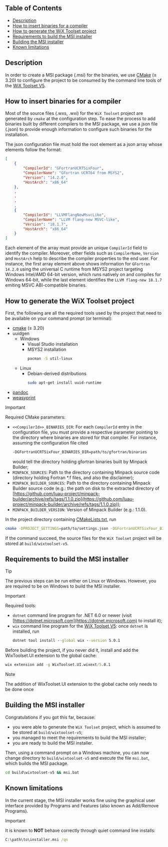 ## Table of Contents

* [Description](#description)
* [How to insert binaries for a compiler](#how-to-insert-binaries-for-a-compiler)
* [How to generate the WiX Toolset project](#how-to-generate-the-wix-toolset-project)
* [Requirements to build the MSI installer](#requirements-to-build-the-msi-installer)
* [Building the MSI installer](#building-the-msi-installer)
* [Known limitations](#known-limitations)

## Description

In order to create a MSI package (.msi) for the binaries, we use [CMake](https://cmake.org/) (&ge; 3.20) to configure the project to be consumed by the command line tools of the [WiX Toolset V5](https://wixtoolset.org/).

## How to insert binaries for a compiler

Most of the source files (.wxs, .wxi) for the ```WiX Toolset``` project are generated by ```cmake``` at the configuration step. To ease the process to add binaries built by different compilers to the MSI package, we use a json file (.json) to provide enough information to configure such binaries for the installation.

The json configuration file must hold the root element as a json array whose elements follow the format:

```json
[
    {
        "CompilerId": "GFortranUCRTSixFour",
        "CompilerName": "GFortran UCRT64 from MSYS2",
        "Version": "14.2.0",
        "HostArch": "x86_64"
    },
    .
    .
    .
    ,
    {
        "CompilerId": "LLVMFlangNewMsvcLike",
        "CompilerName": "LLVM flang-new MSVC-like",
        "Version": "18.1.7",
        "HostArch": "x86_64"
    }
]
```

Each element of the array must provide an unique ```CompilerId``` field to identify the compiler. Moreover, other fields such as ```CompilerName```, ```Version``` and ```HostArch``` help to describe the compiler properties to the end user. For instance, the first array element above shows information for ```GFortran 14.2.0``` using the universal C runtime from MSYS2 project targeting Windows Intel/AMD 64-bit version, which runs natively on and compiles for Windows 64-bit, while the last element identifies the ```LLVM flang-new 18.1.7``` emiting MSVC ABI-compatible binaries.

## How to generate the WiX Toolset project

First, the following are all the required tools used by the project that need to be available on your command prompt (or terminal):

* [cmake](https://cmake.org/) (&ge; 3.20)
* uuidgen
    * Windows
        * Visual Studio installation
        * MSYS2 installation
            ```bash
            pacman -S util-linux
            ```
    * Linux
        * Debian-derived distributions
            ```bash
            sudo apt-get install uuid-runtime
            ```
* [pandoc](https://pandoc.org)
* [weasyprint](https://weasyprint.org/)

> [!IMPORTANT]
> 
> Required CMake parameters:
> * ```<<CompilerId>>_BINARIES_DIR```: For each ```CompilerId``` entry in the configuration file, you must provide a respective parameter pointing to the directory where binaries are stored for that compiler. For instance, assuming the configuration file cited
>     ```bash
>     -DGFortranUCRTSixFour_BINARIES_DIR=path/to/gfortran/binaries
>     ```
>     would tell the directory holding gfortran binaries built by Minpack Builder;
> * ```MINPACK_SOURCES```: Path to the directory containing Minpack source code (directory holding Fortran *.f files, and also the disclaimer);
> * ```MINPACK_BUILDER_SOURCES```: Path to the directory containing Minpack Builder source code (e.g.: the path on disk to the extracted directory of [https://github.com/luau-project/minpack-builder/archive/refs/tags/1.1.0.zip](https://github.com/luau-project/minpack-builder/archive/refs/tags/1.1.0.zip));
> * ```MINPACK_BUILDER_VERSION```: Version of Minpack Builder (e.g.: 1.1.0).

In the project directory containing [CMakeLists.txt](../CMakeLists.txt), run

```bash
cmake -DPROJECT_SETTINGS=path/to/settings.json -DGFortranUCRTSixFour_BINARIES_DIR=path/to/gfortran/binaries -DLLVMFlangNewMsvcLike_BINARIES_DIR=path/to/llvm-flang-msvc-like/binaries -DMINPACK_SOURCES=path/to/minpack/source-code -DMINPACK_BUILDER_SOURCES=path/to/minpack-builder/source-code -DMINPACK_BUILDER_VERSION=1.1.0 -S . -B build
```

If the command succeed, the source files for the ```WiX Toolset``` project will be stored at ```build/wixtoolset-v5```.

## Requirements to build the MSI installer

> [!TIP]
> 
> The previous steps can be run either on Linux or Windows. However, you are required to be on Windows to build the MSI installer.

> [!IMPORTANT]
> 
> Required tools:
> * ```dotnet``` command line program for .NET 6.0 or newer (visit [https://dotnet.microsoft.com](https://dotnet.microsoft.com) to install it);
> * ```wix``` command line program for the [WiX Toolset V5](https://wixtoolset.org/): once ```dotnet``` is installed, run
>     ```cmd
>     dotnet tool install --global wix --version 5.0.1
>     ```

Before building the project, if you never did it, install and add the WixToolset.UI extension to the global cache:

```cmd
wix extension add -g WixToolset.UI.wixext/5.0.1
```

> [!NOTE]
> 
> The addition of WixToolset.UI extension to the global cache only needs to be done once

## Building the MSI installer

Congratulations if you got this far, because:
* you were able to generate the ```WiX Toolset``` project, which is assumed to be stored at ```build/wixtoolset-v5```;
* you managed to meet the requirements to build the MSI installer;
* you are ready to build the MSI installer.

Then, using a command prompt on a Windows machine, you can now change directory to ```build/wixtoolset-v5``` and execute the file ```msi.bat```, which builds the MSI package.

```cmd
cd build\wixtoolset-v5 && msi.bat
```

## Known limitations

In the current stage, the MSI installer works fine using the graphical user interface provided by Programs and Features (also known as Add/Remove Programs).

> [!IMPORTANT]
>
> It is known to **NOT** behave correctly through quiet command line installs:
> 
> ```cmd
> C:\path\to\installer.msi /qn
> ```